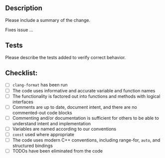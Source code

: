 ## Description

Please include a summary of the change.

Fixes issue ...


## Tests

Please describe the tests added to verify correct behavior.


## Checklist:

* [ ] `clang-format` has been run
* [ ] The code uses informative and accurate variable and function names
* [ ] The functionality is factored out into functions and methods with logical interfaces
* [ ] Comments are up to date, document intent, and there are no commented-out code blocks
* [ ] Commenting and/or documentation is sufficient for others to be able to understand intent and implementation
* [ ] Variables are named according to our conventions
* [ ] `const` used where appropriate
* [ ] The code uses modern C++ conventions, including range-for, `auto`, and structured bindings
* [ ] TODOs have been eliminated from the code
